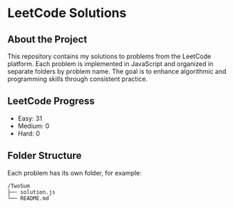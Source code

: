 # LeetCode Solutions

##  About the Project

This repository contains my solutions to problems from the LeetCode platform. Each problem is implemented in JavaScript and organized in separate folders by problem name. The goal is to enhance algorithmic and programming skills through consistent practice.


## LeetCode Progress
- Easy: 31
- Medium: 0
- Hard: 0

##  Folder Structure

Each problem has its own folder, for example:

```
/TwoSum
├── solution.js
└── README.md
```

